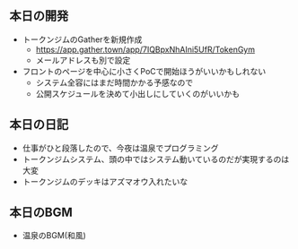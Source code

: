 ## 本日の開発
- トークンジムのGatherを新規作成
    - https://app.gather.town/app/7IQBpxNhAIni5UfR/TokenGym
    - メールアドレスも別で設定
- フロントのページを中心に小さくPoCで開始ほうがいいかもしれない
    - システム全容にはまだ時間かかる予感なので
    - 公開スケジュールを決めて小出しにしていくのがいいかも

## 本日の日記
- 仕事がひと段落したので、今夜は温泉でプログラミング
- トークンジムシステム、頭の中ではシステム動いているのだが実現するのは大変
- トークンジムのデッキはアズマオウ入れたいな

## 本日のBGM
- 温泉のBGM(和風)
